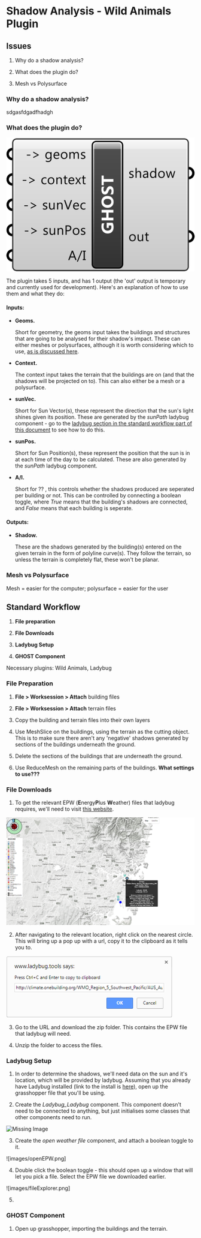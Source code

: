 















































# Shadow Analysis - Wild Animals Plugin

## Issues

1. Why do a shadow analysis?

2. What does the plugin do?

3. Mesh vs Polysurface

### Why do a shadow analysis?

sdgasfdgadfhadgh


### What does the plugin do?

![Missing Image](images/GhostComponent.png)

The plugin takes 5 inputs, and has 1 output (the 'out' output is temporary and currently used for development). Here's an explanation of how to use them and what they do:

#### Inputs:

 - **Geoms.**
 
   Short for geometry, the geoms input takes the buildings and structures that are going to be analysed for their shadow's impact. These can either meshes or polysurfaces, although it is worth considering which to use, [as is discussed here](#meshpoly).

 - **Context.**
 
   The context input takes the terrain that the buildings are on (and that the shadows will be projected on to). This can also either be a mesh or a polysurface.


 - **sunVec.**
 
   Short for Sun Vector(s), these represent the direction that the sun's light shines given its position. These are generated by the *sunPath* ladybug component - go to the [ladybug section in the standard workflow part of this document](#ladybug) to see how to do this.


 - **sunPos.**
 
   Short for Sun Position(s), these represent the position that the sun is in at each time of the day to be calculated. These are also generated by the *sunPath* ladybug component.


 - **A/I.**
 
   Short for ?? , this controls whether the shadows produced are seperated per building or not. This can be controlled by connecting a boolean toggle, where *True* means that the building's shadows are connected, and *False* means that each building is seperate.

#### Outputs:
 
 - **Shadow.**
 
   These are the shadows generated by the building(s) entered on the given terrain in the form of polyline curve(s). They follow the terrain, so unless the terrain is completely flat, these won't be planar.


### <a name="meshpoly">Mesh vs Polysurface</a>

Mesh = easier for the computer; polysurface = easier for the user





## Standard Workflow

1. **File preparation**

2. **File Downloads**

3. **Ladybug Setup**

4. **GHOST Component**

Necessary plugins: Wild Animals, Ladybug


### File Preparation

1. **File > Worksession > Attach** building files

2. **File > Worksession > Attach** terrain files

3. Copy the building and terrain files into their own layers

4. Use MeshSlice on the buildings, using the terrain as the cutting object. This is to make sure there aren't any 'negative' shadows generated by sections of the buildings underneath the ground.

5. Delete the sections of the buildings that are underneath the ground.

6. Use ReduceMesh on the remaining parts of the buildings. **What settings to use???**


### File Downloads

1. To get the relevant EPW (**E**nergy**P**lus **W**eather) files that ladybug requires, we'll need to visit [this website](http://www.ladybug.tools/epwmap/).

![Missing Image](images/LadybugMap.png)

2. After navigating to the relevant location, right click on the nearest circle. This will bring up a pop up with a url, copy it to the clipboard as it tells you to.

![Missing Image](images/ladybugpopup.png)

3. Go to the URL and download the zip folder. This contains the EPW file that ladybug will need.

4. Unzip the folder to access the files.


### <a name="ladybug">Ladybug Setup</a> 

1. In order to determine the shadows, we'll need data on the sun and it's location, which will be provided by ladybug. Assuming that you already have Ladybug installed (link to the install is [here](http://www.food4rhino.com/app/ladybug-tools)), open up the grasshopper file that you'll be using.

2. Create the *Ladybug_Ladybug* component. This component doesn't need to be connected to anything, but just initialises some classes that other components need to run.

![Missing Image](images/ladybug_ladybu.png)

3. Create the *open weather file* component, and attach a boolean toggle to it.

![images/openEPW.png]

4. Double click the boolean toggle - this should open up a window that will let you pick a file. Select the EPW file we downloaded earlier.

![images/fileExplorer.png]

5. 

### GHOST Component

1. Open up grasshopper, importing the buildings and the terrain.










































































